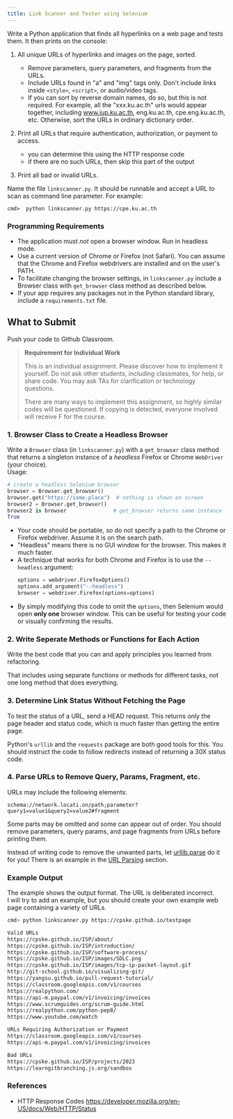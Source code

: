 ```yaml
---
title: Link Scanner and Tester using Selenium
---
```


Write a Python application that finds all hyperlinks on a web page and tests them.  It then prints on the console:

1. All unique URLs of hyperlinks and images on the page, sorted.  
   - Remove parameters, query parameters, and fragments from the URLs.
   - Include URLs found in "a" and "img" tags only. Don't include links inside `<style>`, `<script>`, or audio/video tags.
   - If you can sort by reverse domain names, do so, but this is not required. For example, all the "xxx.ku.ac.th" urls would appear together, including www.iup.ku.ac.th, eng.ku.ac.th, cpe.eng.ku.ac.th, etc. Otherwise, sort the URLs in ordinary dictionary order.

2. Print all URLs that require authentication, authorization, or payment to access.
   - you can determine this using the HTTP response code
   - if there are no such URLs, then skip this part of the output

3. Print all bad or invalid URLs.

Name the file `linkscanner.py`. It should be runnable and accept a URL to scan as command line parameter. For example:
```
cmd>  python linkscanner.py https://cpe.ku.ac.th
```

### Programming Requirements

- The application must *not* open a browser window. Run in headless mode.
- Use a current version of Chrome or Firefox (not Safari).  You can assume that the Chrome and Firefox webdrivers are installed and on the user's PATH.
- To facilitate changing the browser settings, in `linkscanner.py` include a Browser class with `get_browser` class method as described below.
- If your app requires any packages not in the Python standard library, include a `requirements.txt` file.

## What to Submit

Push your code to Github Classroom.


> **Requirement for Individual Work**
>
> This is an individual assignment. Please discover how to implement it yourself. Do not ask other students, including classmates, for help, or share code. You may ask TAs for clarification or technology questions.
>
> There are many ways to implement this assignment, so highly similar codes will be questioned. If copying is detected, everyone involved will receive F for the course. 

### 1. Browser Class to Create a Headless Browser

Write a `Browser` class (in `linkscanner.py`) with a `get_browser` class method that returns a singleton instance of a *headless* Firefox or Chrome `WebDriver` (your choice).    
Usage:

```python
# create a headless Selenium browser
browser = Browser.get_browser()
browser.get("https://some.place")  # nothing is shown on screen
browser2 = Browser.get_browser()
browser2 is browser               # get_browser returns same instance
True
```
- Your code should be portable, so do not specify a path to the Chrome or Firefox webdriver. Assume it is on the search path.
- "Headless" means there is no GUI window for the browser. This makes it much faster.
- A technique that works for both Chrome and Firefox is to use the `--headless` argument:
  ```python
  options = webdriver.FirefoxOptions()
  options.add_argument("--headless")
  browser = webdriver.Firefox(options=options)
  ```
- By simply modifying this code to omit the `options`, then Selenium would open **only one** browser window. This can be useful for testing your code or visually confirming the results.


### 2. Write Seperate Methods or Functions for Each Action

Write the best code that you can and apply principles you learned from refactoring.

That includes using separate functions or methods for different tasks, not one long method that does everything.

### 3. Determine Link Status Without Fetching the Page

To test the status of a URL, send a HEAD request.  This returns only the page header and status code, which is much faster than getting the entire page.

Python's `urllib` and the `requests` package are both good tools for this. You should instruct the code to follow redirects instead of returning a 30X status code.

### 4. Parse URLs to Remove Query, Params, Fragment, etc.

URLs may include the following elements:
```
schema://network.locati.on/path;parameter?query1=value1&query2=value2#fragment
```
Some parts may be omitted and some can appear out of order.  You should remove parameters, query params, and page fragments from URLs before printing them.

Instead of writing code to remove the unwanted parts, let [urllib.parse][urllib.parse] do it for you! 
There is an example in the [URL Parsing][url-parsing] section.

[urllib.parse]: https://docs.python.org/3/library/urllib.parse.html
[url-parsing]: https://docs.python.org/3/library/urllib.parse.html#url-parsing

### Example Output

The example shows the output format. The URL is deliberated incorrect.    
I will try to add an example, but you should create your own example web page containing a variety of URLs. 

```bash
cmd> python linkscanner.py https://cpske.github.io/testpage

Valid URLs
https://cpske.github.io/ISP/about/
https://cpske.github.io/ISP/introduction/
https://cpske.github.io/ISP/software-process/
https://cpske.github.io/ISP/images/SDLC.png
https://cpske.github.io/ISP/images/tcp-ip-packet-layout.gif
http://git-school.github.io/visualizing-git/
https://yangsu.github.io/pull-request-tutorial/
https://classroom.googleapis.com/v1/courses
https://realpython.com/
https://api-m.paypal.com/v1/invoicing/invoices
https://www.scrumguides.org/scrum-guide.html
https://realpython.com/python-pep8/
https://www.youtube.com/watch

URLs Requiring Authorization or Payment
https://classroom.googleapis.com/v1/courses
https://api-m.paypal.com/v1/invoicing/invoices

Bad URLs
https://cpske.github.io/ISP/projects/2023
https://learngitbranching.js.org/sandbox
```

### References

- HTTP Response Codes <https://developer.mozilla.org/en-US/docs/Web/HTTP/Status>

